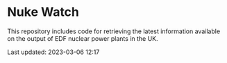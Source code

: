 # Nuke Watch

This repository includes code for retrieving the latest information available on the output of EDF nuclear power plants in the UK.

Last updated: 2023-03-06 12:17
